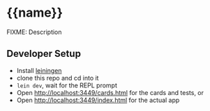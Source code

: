 # {{name}}

FIXME: Description

## Developer Setup

- Install [leiningen](http://leiningen.org/)
- clone this repo and cd into it
- `lein dev`, wait for the REPL prompt
- Open [http://localhost:3449/cards.html](http://localhost:3449/cards.html) for the cards and tests, or
- Open [http://localhost:3449/index.html](http://localhost:3449/index.html) for the actual app
